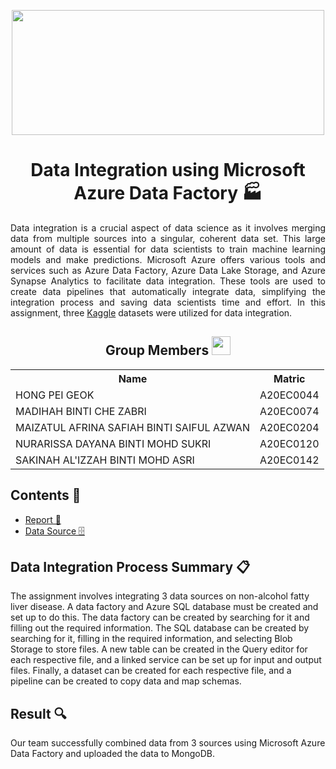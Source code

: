 <p align="center">
<img width=500px height=200px src="https://github.com/drshahizan/special-topic-data-engineering/assets/120556342/2919fca7-c448-4d1a-8c8e-d389ba0b9318">
</p>

<h1 align=center>Data Integration using Microsoft Azure Data Factory 🏭</h1>
<p align=Justify>Data integration is a crucial aspect of data science as it involves merging data from multiple sources into a singular, coherent data set. This large amount of data is essential for data scientists to train machine learning models and make predictions. Microsoft Azure offers various tools and services such as Azure Data Factory, Azure Data Lake Storage, and Azure Synapse Analytics to facilitate data integration. These tools are used to create data pipelines that automatically integrate data, simplifying the integration process and saving data scientists time and effort. In this assignment, three <a href="https://www.kaggle.com/datasets/utkarshx27/non-alcohol-fatty-liver-disease?">Kaggle</a> datasets were utilized for data integration.

</p>

<h2 align=center>Group Members <img width=30px; height=30px src="https://user-images.githubusercontent.com/120556342/215398734-609ba04a-88e5-44b5-9eaa-239ac8edd091.png"></h2>
<table align=center>
  <tr>
    <th>Name</th>
    <th>Matric</th>
  </tr>
  <tr>
    <td>HONG PEI GEOK</td>
    <td>A20EC0044</td>
  </tr>
  <tr>
    <td>MADIHAH BINTI CHE ZABRI</td>
    <td>A20EC0074</td>
  </tr>
    <tr>
    <td>MAIZATUL AFRINA SAFIAH BINTI SAIFUL AZWAN</td>
    <td>A20EC0204</td>
  </tr>
    <tr>
    <td>NURARISSA DAYANA BINTI MOHD SUKRI</td>
    <td>A20EC0120</td>
  </tr>
  <tr>
    <td>SAKINAH AL'IZZAH BINTI MOHD ASRI</td>
    <td>A20EC0142</td>
  </tr>
</table>

## Contents 📝
- [Report 📑](https://github.com/drshahizan/special-topic-data-engineering/blob/main/assignment/data-integration/submission/Regex/Report.md)
- [Data Source 🗄️](https://github.com/drshahizan/special-topic-data-engineering/tree/main/assignment/data-integration/submission/Regex/Data%20Source)

## Data Integration Process Summary 📋
The assignment involves integrating 3 data sources on non-alcohol fatty liver disease. A data factory and Azure SQL database must be created and set up to do this. The data factory can be created by searching for it and filling out the required information. The SQL database can be created by searching for it, filling in the required information, and selecting Blob Storage to store files. A new table can be created in the Query editor for each respective file, and a linked service can be set up for input and output files. Finally, a dataset can be created for each respective file, and a pipeline can be created to copy data and map schemas.

## Result 🔍
Our team successfully combined data from 3 sources using Microsoft Azure Data Factory and uploaded the data to MongoDB.
